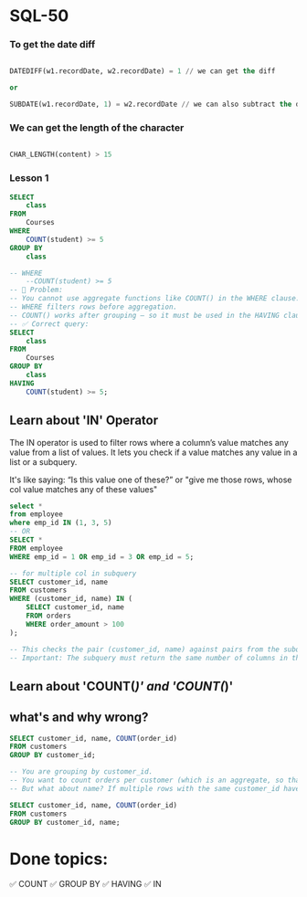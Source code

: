 # SQL-50
### To get the date diff
```sql

DATEDIFF(w1.recordDate, w2.recordDate) = 1 // we can get the diff 

or 

SUBDATE(w1.recordDate, 1) = w2.recordDate // we can also subtract the dates

```

### We can get the length of the character
```sql

CHAR_LENGTH(content) > 15
```

### Lesson 1
```sql
SELECT 
    class
FROM
    Courses
WHERE 
    COUNT(student) >= 5
GROUP BY
    class

-- WHERE 
    --COUNT(student) >= 5
-- 🚫 Problem:
-- You cannot use aggregate functions like COUNT() in the WHERE clause.
-- WHERE filters rows before aggregation.
-- COUNT() works after grouping — so it must be used in the HAVING clause.
-- ✅ Correct query:
SELECT 
    class
FROM
    Courses
GROUP BY
    class
HAVING 
    COUNT(student) >= 5;
```

## Learn about 'IN' Operator
The IN operator is used to filter rows where a column’s value matches any value from a list of values.
It lets you check if a value matches any value in a list or a subquery.

It's like saying:
    “Is this value one of these?”
    or 
    "give me those rows, whose col value matches any of these values"
```sql
select *
from employee
where emp_id IN (1, 3, 5) 
-- OR
SELECT *
FROM employee
WHERE emp_id = 1 OR emp_id = 3 OR emp_id = 5;

-- for multiple col in subquery
SELECT customer_id, name
FROM customers
WHERE (customer_id, name) IN (
    SELECT customer_id, name
    FROM orders
    WHERE order_amount > 100
);

-- This checks the pair (customer_id, name) against pairs from the subquery.
-- Important: The subquery must return the same number of columns in the same order.


```

## Learn about 'COUNT(*)' and 'COUNT(*)'

## what's and why wrong?
```sql
SELECT customer_id, name, COUNT(order_id)
FROM customers
GROUP BY customer_id;

-- You are grouping by customer_id.
-- You want to count orders per customer (which is an aggregate, so that’s fine).
-- But what about name? If multiple rows with the same customer_id have different name values, SQL doesn’t know which one to pick.

SELECT customer_id, name, COUNT(order_id)
FROM customers
GROUP BY customer_id, name;


```
# Done topics:
✅ COUNT
✅ GROUP BY
✅ HAVING
✅ IN

